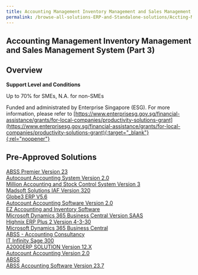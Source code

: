 ```yaml
---
title: Accounting Management Inventory Management and Sales Management System (Part 3)
permalink: /browse-all-solutions-ERP-and-Standalone-solutions/Accting-Mgmt--Inventory-Mgmt-and-Sales-Mgmt-System--Part-3-
---
```


## Accounting Management Inventory Management and Sales Management System (Part 3)
## Overview

**Support Level and Conditions**

Up to 70% for SMEs, N.A. for non-SMEs

Funded and administrated by Enterprise Singapore (ESG). For more information, please refer to
[https://www.enterprisesg.gov.sg/financial-assistance/grants/for-local-companies/productivity-solutions-grant](https://www.enterprisesg.gov.sg/financial-assistance/grants/for-local-companies/productivity-solutions-grant){:target="_blank"}{:rel="noopener"}

## Pre-Approved Solutions

<a href='/productivity-solutions-grant/solutionrepo/solution151' target='_blank'>ABSS Premier Version 23</a><br>
<a href='/productivity-solutions-grant/solutionrepo/solution1106' target='_blank'>Autocount Accounting System Version 2.0 </a><br>
<a href='/productivity-solutions-grant/solutionrepo/solution1147' target='_blank'>Million Accounting and Stock Control System Version 3</a><br>
<a href='/productivity-solutions-grant/solutionrepo/solution1178' target='_blank'>Madsoft Solutions IAF Version 320</a><br>
<a href='/productivity-solutions-grant/solutionrepo/solution1238' target='_blank'>Globe3 ERP V5.6</a><br>
<a href='/productivity-solutions-grant/solutionrepo/solution1355' target='_blank'>Autocount Accounting Software Version 2.0</a><br>
<a href='/productivity-solutions-grant/solutionrepo/solution1360' target='_blank'>EZ Accounting and Inventory Software</a><br>
<a href='/productivity-solutions-grant/solutionrepo/solution1397' target='_blank'>Microsoft Dynamics 365 Business Central Version SAAS</a><br>
<a href='/productivity-solutions-grant/solutionrepo/solution1516' target='_blank'>Highnix ERP Plus 2 Version 4-3-30</a><br>
<a href='/productivity-solutions-grant/solutionrepo/solution1971' target='_blank'>Microsoft Dynamics 365 Business Central</a><br>
<a href='/productivity-solutions-grant/solutionrepo/solution1989' target='_blank'>ABSS - Accounting Consultancy</a><br>
<a href='/productivity-solutions-grant/solutionrepo/solution2483' target='_blank'>IT Infinity Sage 300 </a><br>
<a href='/productivity-solutions-grant/solutionrepo/solution2628' target='_blank'>A2000ERP SOLUTION Version 12.X</a><br>
<a href='/productivity-solutions-grant/solutionrepo/solution2693' target='_blank'>Autocount Accounting Version 2.0</a><br>
<a href='/productivity-solutions-grant/solutionrepo/solution2742' target='_blank'>ABSS</a><br>
<a href='/productivity-solutions-grant/solutionrepo/solution2887' target='_blank'>ABSS Accounting Software Version 23.7</a><br>
